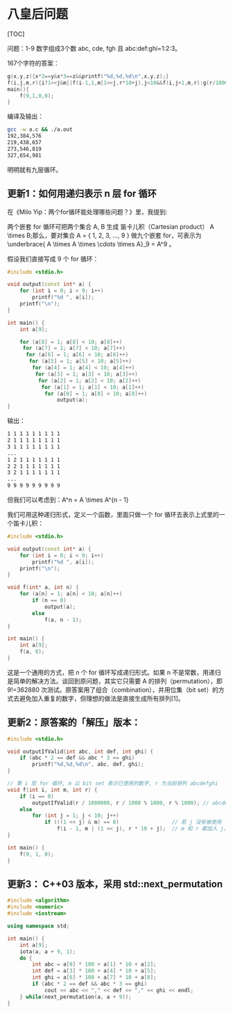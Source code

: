 # 八皇后问题

[TOC]




问题：1-9 数字组成3个数 abc, cde, fgh 且 abc:def:ghi=1:2:3。

167个字符的答案：
```c++
g(x,y,z){x*2==y&x*3==z&&printf("%d,%d,%d\n",x,y,z);}
f(i,j,m,r){i?1<<j&m||f(i-1,1,m|1<<j,r*10+j),j<10&&f(i,j+1,m,r):g(r/1000000,r/1000%1000,r%1000);}
main(){
    f(9,1,0,0);
}
```
编译及输出：
```sh
gcc -w a.c && ./a.out
192,384,576
219,438,657
273,546,819
327,654,981
```
明明就有九层循环。

## 更新1：如何用递归表示 n 层 for 循环
在《Milo Yip：两个for循环能处理哪些问题？》里，我提到:

两个嵌套 for 循环可把两个集合 A, B 生成 笛卡儿积（Cartesian product） A \times B;那么，要对集合 A = \{ 1, 2, 3, ..., 9 \} 做九个嵌套 for，可表示为 \underbrace{ A \times A \times \cdots \times A}_9 = A^9 。

假设我们直接写成 9 个 for 循环：
```c++
#include <stdio.h>

void output(const int* a) {
    for (int i = 0; i < 9; i++)
        printf("%d ", a[i]);
    printf("\n");
}

int main() {
    int a[9];

    for (a[8] = 1; a[8] < 10; a[8]++)
     for (a[7] = 1; a[7] < 10; a[7]++)
      for (a[6] = 1; a[6] < 10; a[6]++)
       for (a[5] = 1; a[5] < 10; a[5]++)
        for (a[4] = 1; a[4] < 10; a[4]++)
         for (a[3] = 1; a[3] < 10; a[3]++)
          for (a[2] = 1; a[2] < 10; a[2]++)
           for (a[1] = 1; a[1] < 10; a[1]++)
            for (a[0] = 1; a[0] < 10; a[0]++)
                output(a);
}
```
输出：
```sh
1 1 1 1 1 1 1 1 1 
2 1 1 1 1 1 1 1 1 
3 1 1 1 1 1 1 1 1 
...
1 2 1 1 1 1 1 1 1
2 2 1 1 1 1 1 1 1
3 2 1 1 1 1 1 1 1
...
9 9 9 9 9 9 9 9 9
```
但我们可以考虑到：A^n = A \times A^{n - 1}

我们可用这种递归形式，定义一个函数，里面只做一个 for 循环去表示上式里的一个笛卡儿积：
```c++
#include <stdio.h>

void output(const int* a) {
    for (int i = 0; i < 9; i++)
        printf("%d ", a[i]);
    printf("\n");
}

void f(int* a, int n) {
    for (a[n] = 1; a[n] < 10; a[n]++)
        if (n == 0)
            output(a);
        else
            f(a, n - 1);
}

int main() {
    int a[9];
    f(a, 8);
}
```
这是一个通用的方式，把 n 个 for 循环写成递归形式。如果 n 不是常数，用递归是简单的解决方法。谈回到原问题，其实它只需要 A 的排列（permutation），即 9!=362880 次测试。原答案用了组合（combination），并用位集（bit set）的方式去避免加入重复的数字，但理想的做法是直接生成所有排列[1]。

## 更新2：原答案的「解压」版本：
```c++
#include <stdio.h>

void outputIfValid(int abc, int def, int ghi) {
    if (abc * 2 == def && abc * 3 == ghi)
        printf("%d,%d,%d\n", abc, def, ghi);
}

// 第 i 层 for 循环, m 以 bit set 表示已使用的数字, r 为当前排列 abcdefghi
void f(int i, int m, int r) {
    if (i == 0)
        outputIfValid(r / 1000000, r / 1000 % 1000, r % 1000); // abcdefghi -> abc, def, ghi
    else
        for (int j = 1; j < 10; j++)
            if (((1 << j) & m) == 0)                 // 若 j 没有被使用
                f(i - 1, m | (1 << j), r * 10 + j);  // m 和 r 都加入 j，进入 i - 1 的循环
}

int main() {
    f(9, 1, 0);
}
```

## 更新3： C++03 版本，采用 std::next_permutation
```c++
#include <algorithm>
#include <numeric>
#include <iostream>

using namespace std;

int main() {
    int a[9];
    iota(a, a + 9, 1);
    do {
        int abc = a[0] * 100 + a[1] * 10 + a[2];
        int def = a[3] * 100 + a[4] * 10 + a[5];
        int ghi = a[6] * 100 + a[7] * 10 + a[8];
        if (abc * 2 == def && abc * 3 == ghi)
            cout << abc << "," << def << "," << ghi << endl;
    } while(next_permutation(a, a + 9));
}
```
